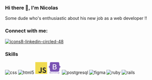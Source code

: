 ### Hi there 👋, I'm Nicolas

Some dude who's enthusiastic about his new job as a web developer !!

<h3 align="left">Connect with me:</h3>

[![icons8-linkedin-circled-48](https://user-images.githubusercontent.com/101421234/178576526-eaa2d840-a7c0-4a9b-8556-6a4be827e6a8.png)](https://www.linkedin.com/in/nicolas-ruff/)

<h3 align="left">Skills</h3>


<p align="left"> <img src="https://user-images.githubusercontent.com/101421234/178780544-1f0e33bb-2adb-4d50-ae03-923e7130f0f6.png" alt="css" width="40" height="40">  <img src="https://user-images.githubusercontent.com/101421234/178780673-a8f764cc-dd66-4e57-8be4-b7751c717c42.png" alt="html5" width="40" height="40"/> <img src="https://raw.githubusercontent.com/devicons/devicon/master/icons/javascript/javascript-original.svg" alt="javascript" width="40" height="40"> <img src="https://raw.githubusercontent.com/devicons/devicon/master/icons/bootstrap/bootstrap-plain-wordmark.svg" alt="bootstrap" width="40" height="40"/> <img src="https://user-images.githubusercontent.com/101421234/178780707-96b948c6-91b1-412b-97cd-3850dd6d1909.png" alt="postgresql" width="40" height="40"> <img src="https://www.vectorlogo.zone/logos/figma/figma-icon.svg" alt="figma" width="40" height="40"/> <img src="https://user-images.githubusercontent.com/101421234/178780771-873539ed-5820-4d9b-af46-1e8370d3c34e.png" alt="ruby" width="40" height="40"/> <img src="https://user-images.githubusercontent.com/101421234/178780744-ef773554-bd78-4679-ac11-3b1cfdbed920.png" alt="rails" width="40" height="40">




